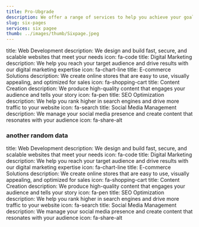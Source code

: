 ```yaml
---
title: Pro-Ubgrade
description: We offer a range of services to help you achieve your goals
slug: six-pages
services: six pagee
thumb: ../images/thumb/Sixpage.jpeg
---
```


title: Web Development
description: We design and build fast, secure, and scalable websites that meet your needs
icon: fa-code
title: Digital Marketing
description: We help you reach your target audience and drive results with our digital marketing expertise
icon: fa-chart-line
title: E-commerce Solutions
description: We create online stores that are easy to use, visually appealing, and optimized for sales
icon: fa-shopping-cart
title: Content Creation
description: We produce high-quality content that engages your audience and tells your story
icon: fa-pen
title: SEO Optimization
description: We help you rank higher in search engines and drive more traffic to your website
icon: fa-search
title: Social Media Management
description: We manage your social media presence and create content that resonates with your audience
icon: fa-share-alt

### another random data

title: Web Development
description: We design and build fast, secure, and scalable websites that meet your needs
icon: fa-code
title: Digital Marketing
description: We help you reach your target audience and drive results with our digital marketing expertise
icon: fa-chart-line
title: E-commerce Solutions
description: We create online stores that are easy to use, visually appealing, and optimized for sales
icon: fa-shopping-cart
title: Content Creation
description: We produce high-quality content that engages your audience and tells your story
icon: fa-pen
title: SEO Optimization
description: We help you rank higher in search engines and drive more traffic to your website
icon: fa-search
title: Social Media Management
description: We manage your social media presence and create content that resonates with your audience
icon: fa-share-alt
